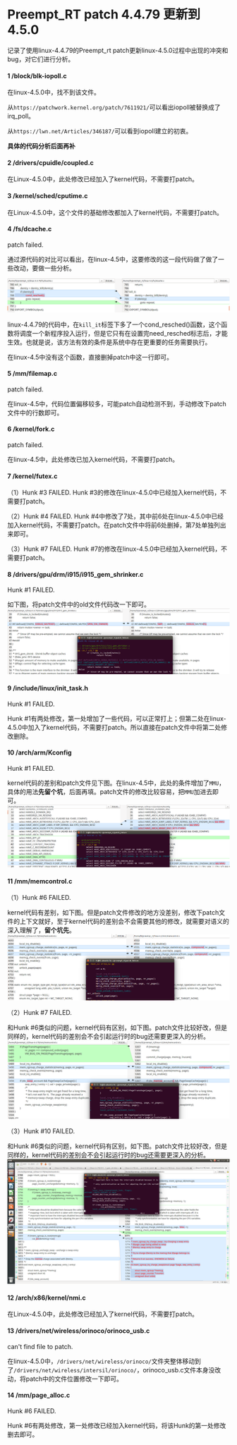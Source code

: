 # Preempt_RT patch 4.4.79 更新到 4.5.0 
记录了使用linux-4.4.79的Preempt_rt patch更新linux-4.5.0过程中出现的冲突和bug，对它们进行分析。

#### 1 /block/blk-iopoll.c
在linux-4.5.0中，找不到该文件。

从` https://patchwork.kernel.org/patch/7611921/ `可以看出iopoll被替换成了irq_poll。

从`https://lwn.net/Articles/346187/`可以看到iopoll建立的初衷。

**具体的代码分析后面再补**

#### 2 /drivers/cpuidle/coupled.c
在Linux-4.5.0中，此处修改已经加入了kernel代码，不需要打patch。

#### 3 /kernel/sched/cputime.c
在Linux-4.5.0中，这个文件的基础修改都加入了kernel代码，不需要打patch。

#### 4 /fs/dcache.c
patch failed.

通过源代码的对比可以看出，在linux-4.5中，这要修改的这一段代码做了做了一些改动，要做一些分析。

![linux-4.4.79_fs:dcache_vs_linux-4.5.0_fs:dcache](https://github.com/lighttime0/pictures/blob/master/linux-4.4.79_fs:dcache_vs_linux-4.5.0_fs:dcache.png)

linux-4.4.79的代码中，在`kill_it`标签下多了一个cond_resched()函数，这个函数将调度一个新程序投入运行，但是它只有在设置完need_resched标志后，才能生效。也就是说，该方法有效的条件是系统中存在更重要的任务需要执行。

在linux-4.5中没有这个函数，直接删掉patch中这一行即可。

#### 5 /mm/filemap.c
patch failed.

在linux-4.5中，代码位置偏移较多，可能patch自动检测不到，手动修改下patch文件中的行数即可。

#### 6 /kernel/fork.c
patch failed.

在linux-4.5中，此处修改已加入kernel代码，不需要打patch。

#### 7 /kernel/futex.c
（1）Hunk #3 FAILED.
Hunk #3的修改在linux-4.5.0中已经加入kernel代码，不需要打patch。

（2）Hunk #4 FAILED.
Hunk #4中修改了7处，其中前6处在linux-4.5.0中已经加入kernel代码，不需要打patch。在patch文件中将前6处删掉，第7处单独列出来即可。

（3）Hunk #7 FAILED.
Hunk #7的修改在linux-4.5.0中已经加入kernel代码，不需要打patch。

#### 8 /drivers/gpu/drm/i915/i915_gem_shrinker.c
Hunk #1 FAILED.

如下图，将patch文件中的old文件代码改一下即可。
![i915_gem_shrinker.c](https://github.com/lighttime0/pictures/blob/master/i915_gem_shrinker_c.png)

#### 9 /include/linux/init_task.h
Hunk #1 FAILED.

Hunk #1有两处修改，第一处增加了一些代码，可以正常打上；但第二处在linux-4.5.0中加入了kernel代码，不需要打patch。所以直接在patch文件中将第二处修改删除。

#### 10 /arch/arm/Kconfig
Hunk #1 FAILED.

kernel代码的差别和patch文件见下图。在linux-4.5中，此处的条件增加了`MMU`，具体的用法**先留个坑**，后面再填。patch文件的修改比较容易，把`MMU`加进去即可。
![arch/arm/Kconfig](https://github.com/lighttime0/pictures/blob/master/arch:arm:Kconfig.png)

#### 11 /mm/memcontrol.c
（1）Hunk #6 FAILED.

kernel代码有差别，如下图。但是patch文件修改的地方没差别，修改下patch文件的上下文就好，至于kernel代码的差别会不会需要其他的修改，就需要对语义的深入理解了，**留个坑先**。
![mm/memcontrol](https://github.com/lighttime0/pictures/blob/master/mm:memcontrol.png)

（2）Hunk #7 FAILED.

和Hunk #6类似的问题，kernel代码有区别，如下图。patch文件比较好改，但是同样的，kernel代码的差别会不会引起运行时的bug还需要更深入的分析。
![mm/memcontrol](https://github.com/lighttime0/pictures/blob/master/mm:memcontrol_Hunk%237.png)

（3）Hunk #10 FAILED.

和Hunk #6类似的问题，kernel代码有区别，如下图。patch文件比较好改，但是同样的，kernel代码的差别会不会引起运行时的bug还需要更深入的分析。
![mm/memcontrol](https://github.com/lighttime0/pictures/blob/master/mm:memcontrol_Hunk%2310.png)

#### 12 /arch/x86/kernel/nmi.c
在Linux-4.5.0中，此处修改已经加入了kernel代码，不需要打patch。

#### 13 /drivers/net/wireless/orinoco/orinoco_usb.c
can't find file to patch.

在linux-4.5.0中，`/drivers/net/wireless/orinoco/`文件夹整体移动到了`/drivers/net/wireless/intersil/orinoco/`，orinoco_usb.c文件本身没改动，将patch中的文件位置修改一下即可。

#### 14 /mm/page_alloc.c
Hunk #6 FAILED.

Hunk #6有两处修改，第一处修改已经加入kernel代码，将该Hunk的第一处修改删去即可。




